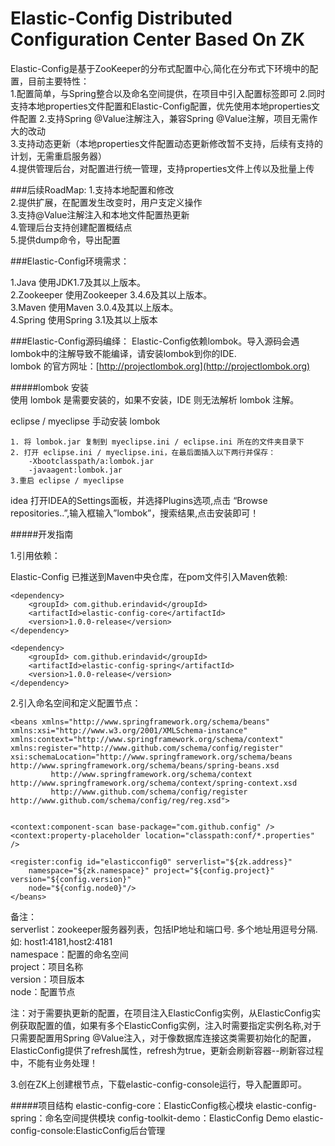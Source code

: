 # Elastic-Config  Distributed Configuration Center Based On ZK

Elastic-Config是基于ZooKeeper的分布式配置中心,简化在分布式下环境中的配置，目前主要特性：  
1.配置简单，与Spring整合以及命名空间提供，在项目中引入配置标签即可
2.同时支持本地properties文件配置和Elastic-Config配置，优先使用本地properties文件配置
2.支持Spring @Value注解注入，兼容Spring @Value注解，项目无需作大的改动   
3.支持动态更新（本地properties文件配置动态更新修改暂不支持，后续有支持的计划，无需重启服务器）   
4.提供管理后台，对配置进行统一管理，支持properties文件上传以及批量上传

###后续RoadMap:
1.支持本地配置和修改  
2.提供扩展，在配置发生改变时，用户支定义操作  
3.支持@Value注解注入和本地文件配置热更新  
4.管理后台支持创建配置概结点  
5.提供dump命令，导出配置

###Elastic-Config环境需求：

1.Java 使用JDK1.7及其以上版本。  
2.Zookeeper 使用Zookeeper 3.4.6及其以上版本。  
3.Maven 使用Maven 3.0.4及其以上版本。  
4.Spring 使用Spring 3.1及其以上版本

###Elastic-Config源码编绎：
Elastic-Config依赖lombok。导入源码会遇lombok中的注解导致不能编译，请安装lombok到你的IDE.  
lombok 的官方网址：[http://projectlombok.org](http://projectlombok.org)

#####lombok 安装  
使用 lombok 是需要安装的，如果不安装，IDE 则无法解析 lombok 注解。

eclipse / myeclipse 手动安装 lombok   
 
    1. 将 lombok.jar 复制到 myeclipse.ini / eclipse.ini 所在的文件夹目录下  
    2. 打开 eclipse.ini / myeclipse.ini，在最后面插入以下两行并保存：
        -Xbootclasspath/a:lombok.jar
        -javaagent:lombok.jar
    3.重启 eclipse / myeclipse

idea 打开IDEA的Settings面板，并选择Plugins选项,点击 “Browse repositories..”,输入框输入”lombok”，搜索结果,点击安装即可！

#####开发指南

1.引用依赖：   

Elastic-Config 已推送到Maven中央仓库，在pom文件引入Maven依赖:
		
	<dependency>
	    <groupId> com.github.erindavid</groupId>
	    <artifactId>elastic-config-core</artifactId>
	    <version>1.0.0-release</version>
	</dependency>
	
	<dependency>
	    <groupId> com.github.erindavid</groupId>
	    <artifactId>elastic-config-spring</artifactId>
	    <version>1.0.0-release</version>
	</dependency>

2.引入命名空间和定义配置节点：

	<beans xmlns="http://www.springframework.org/schema/beans"
	xmlns:xsi="http://www.w3.org/2001/XMLSchema-instance" xmlns:context="http://www.springframework.org/schema/context"
	xmlns:register="http://www.github.com/schema/config/register"
	xsi:schemaLocation="http://www.springframework.org/schema/beans http://www.springframework.org/schema/beans/spring-beans.xsd
             http://www.springframework.org/schema/context http://www.springframework.org/schema/context/spring-context.xsd
             http://www.github.com/schema/config/register http://www.github.com/schema/config/reg/reg.xsd">


	<context:component-scan base-package="com.github.config" />
	<context:property-placeholder location="classpath:conf/*.properties" />
	
	<register:config id="elasticconfig0" serverlist="${zk.address}"
		namespace="${zk.namespace}" project="${config.project}" version="${config.version}"
		node="${config.node0}"/>
    </beans>

备注：  
serverlist：zookeeper服务器列表，包括IP地址和端口号. 多个地址用逗号分隔. 如: host1:4181,host2:4181    
namespace：配置的命名空间  
project：项目名称  
version：项目版本  
node：配置节点

注：对于需要执更新的配置，在项目注入ElasticConfig实例，从ElasticConfig实例获取配置的值，如果有多个ElasticConfig实例，注入时需要指定实例名称,对于只需要配置用Spring @Value注入，对于像数据库连接这类需要初始化的配置，ElasticConfig提供了refresh属性，refresh为true，更新会刷新容器--刷新容过程中，不能有业务处理！

3.创在ZK上创建根节点，下载elastic-config-console运行，导入配置即可。

#####项目结构
elastic-config-core：ElasticConfig核心模块
elastic-config-spring：命名空间提供模块
config-toolkit-demo：ElasticConfig Demo
elastic-config-console:ElasticConfig后台管理